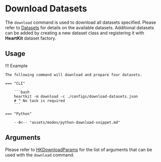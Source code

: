 # Download Datasets

The `download` command is used to download all datasets specified. Please refer to [Datasets](../datasets/index.md) for details on the available datasets. Additional datasets can be added by creating a new dataset class and registering it with __HeartKit__ dataset factory.

## <span class="sk-h2-span">Usage</span>

!!! Example

    The following command will download and prepare four datasets.

    === "CLI"

        ```bash
        heartkit -m download -c ./configs/download-datasets.json
        # ^ No task is required
        ```

    === "Python"

        --8<-- "assets/modes/python-download-snippet.md"


## <span class="sk-h2-span">Arguments </span>

Please refer to [HKDownloadParams](../modes/configuration.md#hkdownloadparams) for the list of arguments that can be used with the `download` command.

